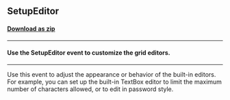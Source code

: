 ## SetupEditor
#### [Download as zip](https://grapecity.github.io/DownGit/#/home?url=https://github.com/GrapeCity/ComponentOne-WinForms-Samples/tree/master/NetFramework\FlexGrid\CS\SetupEditor)
____
#### Use the SetupEditor event to customize the grid editors.
____
Use this event to adjust the appearance or behavior of the built-in editors.
For example, you can set up the built-in TextBox editor to limit the maximum number of characters allowed, or to edit in password style.

